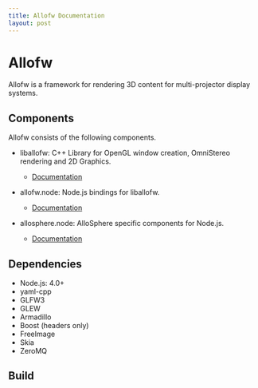 ```yaml
---
title: Allofw Documentation
layout: post
---
```


Allofw
====

Allofw is a framework for rendering 3D content for multi-projector display systems.

Components
----

Allofw consists of the following components.

- liballofw: C++ Library for OpenGL window creation, OmniStereo rendering and 2D Graphics.

	* [Documentation](liballofw/html/index.html)

- allofw.node: Node.js bindings for liballofw.

	* [Documentation](allofw.node/index.html)

- allosphere.node: AlloSphere specific components for Node.js.

	* [Documentation](allosphere.node/index.html)


Dependencies
----

- Node.js: 4.0+
- yaml-cpp
- GLFW3
- GLEW
- Armadillo
- Boost (headers only)
- FreeImage
- Skia
- ZeroMQ

Build
----

